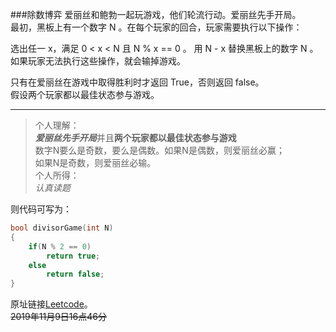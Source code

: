###除数博弈
爱丽丝和鲍勃一起玩游戏，他们轮流行动。爱丽丝先手开局。  
最初，黑板上有一个数字 N 。在每个玩家的回合，玩家需要执行以下操作：

选出任一 x，满足 0 < x < N 且 N % x == 0 。
用 N - x 替换黑板上的数字 N 。  
如果玩家无法执行这些操作，就会输掉游戏。

只有在爱丽丝在游戏中取得胜利时才返回 True，否则返回 false。  
假设两个玩家都以最佳状态参与游戏。
***
>个人理解：  
***爱丽丝先手开局***并且**两个玩家都以最佳状态参与游戏**  
数字N要么是奇数，要么是偶数。如果N是偶数，则爱丽丝必赢；  
如果N是奇数，则爱丽丝必输。  
个人所得：  
_认真读题_

则代码可写为：  
``` c
bool divisorGame(int N)
{
    if(N % 2 == 0)
        return true;
    else
        return false;
}
```
原址链接[Leetcode](https://leetcode-cn.com/problems/divisor-game/)。  
~~2019年11月9日16点46分~~

